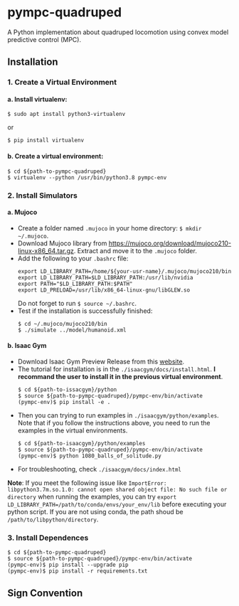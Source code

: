 # pympc-quadruped
A Python implementation about quadruped locomotion using convex model predictive control (MPC).

## Installation

### 1. Create a Virtual Environment
#### a. Install virtualenv:
~~~
$ sudo apt install python3-virtualenv
~~~
or
~~~
$ pip install virtualenv
~~~

#### b. Create a virtual environment:
~~~
$ cd ${path-to-pympc-quadruped}
$ virtualenv --python /usr/bin/python3.8 pympc-env
~~~

### 2. Install Simulators
#### a. Mujoco
- Create a folder named `.mujoco` in your home directory: `$ mkdir ~/.mujoco`.
- Download Mujoco library from https://mujoco.org/download/mujoco210-linux-x86_64.tar.gz. Extract and move it to the `.mujoco` folder.
- Add the following to your `.bashrc` file:
    ~~~
    export LD_LIBRARY_PATH=/home/${your-usr-name}/.mujoco/mujoco210/bin
    export LD_LIBRARY_PATH=$LD_LIBRARY_PATH:/usr/lib/nvidia
    export PATH="$LD_LIBRARY_PATH:$PATH"
    export LD_PRELOAD=/usr/lib/x86_64-linux-gnu/libGLEW.so
    ~~~
    Do not forget to run `$ source ~/.bashrc`.
- Test if the installation is successfully finished:
    ~~~
    $ cd ~/.mujoco/mujoco210/bin
    $ ./simulate ../model/humanoid.xml
    ~~~

#### b. Isaac Gym
- Download Isaac Gym Preview Release from this [website](https://developer.nvidia.com/isaac-gym). 
- The tutorial for installation is in the `./isaacgym/docs/install.html`. **I recommand the user to install it in the previous virtual environment**. 
    ~~~
    $ cd ${path-to-issacgym}/python
    $ source ${path-to-pympc-quadruped}/pympc-env/bin/activate
    (pympc-env)$ pip install -e .
    ~~~
- Then you can trying to run examples in `./isaacgym/python/examples`. Note that if you follow the instructions above, you need to run the examples in the virtual environments.
    ~~~
    $ cd ${path-to-isaacgym}/python/examples
    $ source ${path-to-pympc-quadruped}/pympc-env/bin/activate
    (pympc-env)$ python 1080_balls_of_solitude.py
    ~~~
- For troubleshooting, check `./isaacgym/docs/index.html`

**Note**: If you meet the following issue like
`ImportError: libpython3.7m.so.1.0: cannot open shared object file: No such file or directory` when running the examples, you can try 
`export LD_LIBRARY_PATH=/path/to/conda/envs/your_env/lib` before executing your python script. If you are not using conda, the path shoud be `/path/to/libpython/directory`.

### 3. Install Dependences
~~~
$ cd ${path-to-pympc-quadruped}
$ source ${path-to-pympc-quadruped}/pympc-env/bin/activate
(pympc-env)$ pip install --upgrade pip
(pympc-env)$ pip install -r requirements.txt 
~~~

## Sign Convention